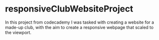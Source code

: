 # responsiveClubWebsiteProject

In this project from codecademy I was tasked with creating a website for a made-up club, with the aim to create a responsive webpage that scaled to the viewport.
